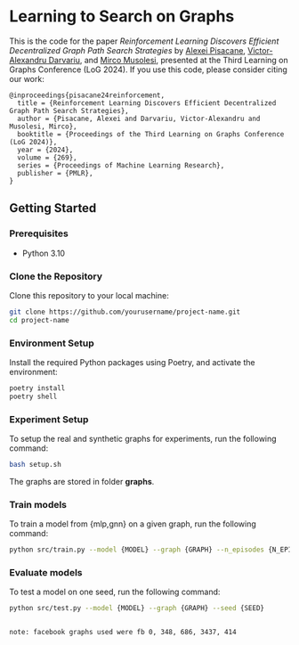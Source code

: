# Learning to Search on Graphs
This is the code for the paper *Reinforcement Learning Discovers Efficient Decentralized Graph Path Search Strategies* by [Alexei Pisacane](https://www.linkedin.com/in/alexei-pisacane-9065141b2/), [Victor-Alexandru Darvariu](https://victor.darvariu.me), and [Mirco Musolesi](https://www.mircomusolesi.org/), presented at the Third Learning on Graphs Conference (LoG 2024). If you use this code, please consider citing our work:

```
@inproceedings{pisacane24reinforcement,
  title = {Reinforcement Learning Discovers Efficient Decentralized Graph Path Search Strategies},
  author = {Pisacane, Alexei and Darvariu, Victor-Alexandru and Musolesi, Mirco},
  booktitle = {Proceedings of the Third Learning on Graphs Conference (LoG 2024)},
  year = {2024},
  volume = {269},
  series = {Proceedings of Machine Learning Research},
  publisher = {PMLR},
}
```

## Getting Started

### Prerequisites

- Python 3.10

### Clone the Repository

Clone this repository to your local machine:

```sh
git clone https://github.com/yourusername/project-name.git
cd project-name
```

### Environment Setup

Install the required Python packages using Poetry, and activate the environment:

```sh
poetry install
poetry shell
```

### Experiment Setup

To setup the real and synthetic graphs for experiments,  run the following command:

```sh
bash setup.sh

```
The graphs are stored in folder **graphs**.
### Train models

To train a model from {mlp,gnn} on a given graph, run the following command:

```sh
python src/train.py --model {MODEL} --graph {GRAPH} --n_episodes {N_EPISODES} --seed {SEED}
```
### Evaluate models

To test a model on one seed, run the following command:

```sh
python src/test.py --model {MODEL} --graph {GRAPH} --seed {SEED}


note: facebook graphs used were fb 0, 348, 686, 3437, 414
